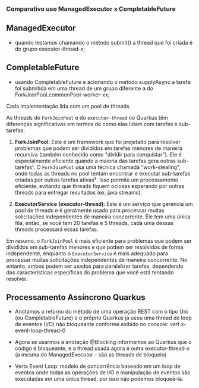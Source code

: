 ### Comparativo uso ManagedExecutor x CompletableFuture

## ManagedExecutor

- quando testamos chamando o método submit() a thread que foi criada é do grupo executor-thread-x;

## CompletableFuture

- usando CompletableFuture e acionando o método supplyAsync a tarefa foi submitida em uma thread de um grupo diferente a do ForkJoinPool.commonPool-worker-xx;

Cada implementação lida com um pool de threads.

As threads do `ForkJoinPool` e do `executor-thread` no Quarkus têm diferenças significativas em termos de como elas lidam com tarefas e sub-tarefas:

1. **ForkJoinPool**: Este é um framework que foi projetado para resolver problemas que podem ser divididos em tarefas menores de maneira recursiva (também conhecido como "dividir para conquistar"). Ele é especialmente eficiente quando a maioria das tarefas gera outras sub-tarefas¹. O `ForkJoinPool` usa uma técnica chamada "work-stealing", onde todas as threads no pool tentam encontrar e executar sub-tarefas criadas por outras tarefas ativas⁵. Isso permite um processamento eficiente, evitando que threads fiquem ociosas esperando por outras threads para entregar resultados (ex. java streams).

2. **ExecutorService (executor-thread)**: Este é um serviço que gerencia um pool de threads e é geralmente usado para processar muitas solicitações independentes de maneira concorrente. Ele tem uma única fila, então, se você tem 20 tarefas e 5 threads, cada uma dessas threads processará essas tarefas.

Em resumo, o `ForkJoinPool` é mais eficiente para problemas que podem ser divididos em sub-tarefas menores e que podem ser resolvidos de forma independente, enquanto o `ExecutorService` é mais adequado para processar muitas solicitações independentes de maneira concorrente. No entanto, ambos podem ser usados para paralelizar tarefas, dependendo das características específicas do problema que você está tentando resolver.

## Processamento Assíncrono Quarkus

- Anotamos o retorno do método de uma operação REST com o tipo Uni (ou CompletableFuture) e o próprio Quarkus já usou uma thread de loop de eventos (I/O) não bloqueante conforme exibido no console: vert.x-event-loop-thread-0

- Agora se usarmos a anotação @Blocking informamos ao Quarkus que o código é bloqueante, e a thread usada agora é outra executor-thread-x (a mesma do ManagedExecutor - são as threads de bloqueio)

- Vertx Event Loop: modelo de concorrência baseado em um loop de eventos onde todas as operações de I/O e manipulação de eventos são executadas em uma única thread, por isso não podemos bloqueá-la.
